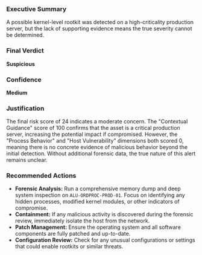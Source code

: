 ### Executive Summary
A possible kernel-level rootkit was detected on a high-criticality production server, but the lack of supporting evidence means the true severity cannot be determined.

### Final Verdict
**Suspicious**

### Confidence
**Medium**

### Justification
The final risk score of 24 indicates a moderate concern. The "Contextual Guidance" score of 100 confirms that the asset is a critical production server, increasing the potential impact if compromised. However, the "Process Behavior" and "Host Vulnerability" dimensions both scored 0, meaning there is no concrete evidence of malicious behavior beyond the initial detection. Without additional forensic data, the true nature of this alert remains unclear.

### Recommended Actions
- **Forensic Analysis:** Run a comprehensive memory dump and deep system inspection on `ALU-ORDPROC-PROD-01`. Focus on identifying any hidden processes, modified kernel modules, or other indicators of compromise.
- **Containment:** If any malicious activity is discovered during the forensic review, immediately isolate the host from the network.
- **Patch Management:** Ensure the operating system and all software components are fully patched and up-to-date.
- **Configuration Review:** Check for any unusual configurations or settings that could enable rootkits or similar threats.